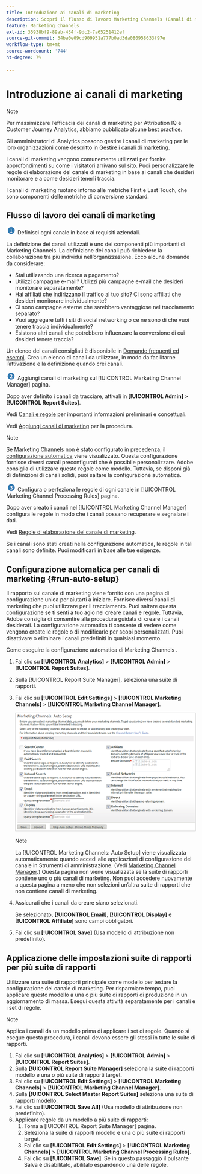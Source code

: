 ```yaml
---
title: Introduzione ai canali di marketing
description: Scopri il flusso di lavoro Marketing Channels (Canali di marketing), la configurazione automatica e come applicare le impostazioni della suite di rapporti a più suite di rapporti.
feature: Marketing Channels
exl-id: 35938bf9-89ab-434f-9dc2-7a65251412ef
source-git-commit: 34ba0e09cd909951a777b0ad3da080958633f97e
workflow-type: tm+mt
source-wordcount: '744'
ht-degree: 7%

---
```


# Introduzione ai canali di marketing

>[!NOTE]
>
>Per massimizzare l’efficacia dei canali di marketing per Attribution IQ e Customer Journey Analytics, abbiamo pubblicato alcune [best practice](/help/components/c-marketing-channels/mchannel-best-practices.md).
>
>Gli amministratori di Analytics possono gestire i canali di marketing per le loro organizzazioni come descritto in [Gestire i canali di marketing](/help/admin/admin/c-manage-report-suites/c-edit-report-suites/marketing-channels/c-channels.md).

I canali di marketing vengono comunemente utilizzati per fornire approfondimenti su come i visitatori arrivano sul sito. Puoi personalizzare le regole di elaborazione del canale di marketing in base ai canali che desideri monitorare e a come desideri tenerli traccia.

I canali di marketing ruotano intorno alle metriche First e Last Touch, che sono componenti delle metriche di conversione standard.

## Flusso di lavoro dei canali di marketing

![](/help/admin/admin/c-manage-report-suites/c-edit-report-suites/general/c-server-side-forwarding/assets/step1_icon.png) Definisci ogni canale in base ai requisiti aziendali.

La definizione dei canali utilizzati è uno dei componenti più importanti di Marketing Channels. La definizione dei canali può richiedere la collaborazione tra più individui nell’organizzazione. Ecco alcune domande da considerare:

* Stai utilizzando una ricerca a pagamento?
* Utilizzi campagne e-mail? Utilizzi più campagne e-mail che desideri monitorare separatamente?
* Hai affiliati che indirizzano il traffico al tuo sito? Ci sono affiliati che desideri monitorare individualmente?
* Ci sono campagne esterne che sarebbero vantaggiose nel tracciamento separato?
* Vuoi aggregare tutti i siti di social networking o ce ne sono di che vuoi tenere traccia individualmente?
* Esistono altri canali che potrebbero influenzare la conversione di cui desideri tenere traccia?

Un elenco dei canali consigliati è disponibile in [Domande frequenti ed esempi](/help/components/c-marketing-channels/c-faq.md). Crea un elenco di canali da utilizzare, in modo da facilitarne l’attivazione e la definizione quando crei canali.

![](/help/admin/admin/c-manage-report-suites/c-edit-report-suites/general/c-server-side-forwarding/assets/step2_icon.png) Aggiungi canali di marketing sul [!UICONTROL Marketing Channel Manager] pagina.

Dopo aver definito i canali da tracciare, attivali in **[!UICONTROL Admin]** > **[!UICONTROL Report Suites]**.

Vedi [Canali e regole](/help/admin/admin/c-manage-report-suites/c-edit-report-suites/marketing-channels/c-channels.md) per importanti informazioni preliminari e concettuali.

Vedi [Aggiungi canali di marketing](/help/admin/admin/c-manage-report-suites/c-edit-report-suites/marketing-channels/c-channels.md) per la procedura.

>[!NOTE]
>
>Se Marketing Channels non è stato configurato in precedenza, il [configurazione automatica](/help/components/c-marketing-channels/c-getting-started-mchannel.md) viene visualizzato. Questa configurazione fornisce diversi canali preconfigurati che è possibile personalizzare. Adobe consiglia di utilizzare queste regole come modello. Tuttavia, se disponi già di definizioni di canali solidi, puoi saltare la configurazione automatica.

![](/help/admin/admin/c-manage-report-suites/c-edit-report-suites/general/c-server-side-forwarding/assets/step3_icon.png) Configura o perfeziona le regole di ogni canale in [!UICONTROL Marketing Channel Processing Rules] pagina.

Dopo aver creato i canali nel [!UICONTROL Marketing Channel Manager] configura le regole in modo che i canali possano recuperare e segnalare i dati.

Vedi [Regole di elaborazione del canale di marketing](/help/admin/admin/c-manage-report-suites/c-edit-report-suites/marketing-channels/c-rules.md).

Se i canali sono stati creati nella configurazione automatica, le regole in tali canali sono definite. Puoi modificarli in base alle tue esigenze.

## Configurazione automatica per canali di marketing {#run-auto-setup}

Il rapporto sul canale di marketing viene fornito con una pagina di configurazione unica per aiutarti a iniziare. Fornisce diversi canali di marketing che puoi utilizzare per il tracciamento. Puoi saltare questa configurazione se ti senti a tuo agio nel creare canali e regole. Tuttavia, Adobe consiglia di consentire alla procedura guidata di creare i canali desiderati. La configurazione automatica ti consente di vedere come vengono create le regole o di modificarle per scopi personalizzati. Puoi disattivare o eliminare i canali predefiniti in qualsiasi momento.

Come eseguire la configurazione automatica di Marketing Channels .

1. Fai clic su **[!UICONTROL Analytics]** > **[!UICONTROL Admin]** > **[!UICONTROL Report Suites]**.
1. Sulla [!UICONTROL Report Suite Manager], seleziona una suite di rapporti.
1. Fai clic su **[!UICONTROL Edit Settings]** > **[!UICONTROL Marketing Channels]** > **[!UICONTROL Marketing Channel Manager]**.

   ![Risultato del passaggio](assets/wizard.png)

   >[!NOTE]
   >
   >La [!UICONTROL Marketing Channels: Auto Setup] viene visualizzata automaticamente quando accedi alle applicazioni di configurazione del canale in Strumenti di amministrazione. (Vedi [Marketing Channel Manager](/help/admin/admin/c-manage-report-suites/c-edit-report-suites/marketing-channels/c-channels.md).) Questa pagina non viene visualizzata se la suite di rapporti contiene uno o più canali di marketing. Non puoi accedere nuovamente a questa pagina a meno che non selezioni un’altra suite di rapporti che non contiene canali di marketing.

1. Assicurati che i canali da creare siano selezionati.

   Se selezionato, **[!UICONTROL Email]**, **[!UICONTROL Display]** e **[!UICONTROL Affiliate]** sono campi obbligatori.

1. Fai clic su **[!UICONTROL Save]** (Usa modello di attribuzione non predefinito).

## Applicazione delle impostazioni suite di rapporti per più suite di rapporti

Utilizzare una suite di rapporti principale come modello per testare la configurazione del canale di marketing. Per risparmiare tempo, puoi applicare questo modello a una o più suite di rapporti di produzione in un aggiornamento di massa. Esegui questa attività separatamente per i canali e i set di regole.

>[!NOTE]
>
>Applica i canali da un modello prima di applicare i set di regole. Quando si esegue questa procedura, i canali devono essere gli stessi in tutte le suite di rapporti.

1. Fai clic su **[!UICONTROL Analytics]** > **[!UICONTROL Admin]** > **[!UICONTROL Report Suites]**.
1. Sulla **[!UICONTROL Report Suite Manager]** seleziona la suite di rapporti modello e una o più suite di rapporti target.
1. Fai clic su **[!UICONTROL Edit Settings]** > **[!UICONTROL Marketing Channels]** > **[!UICONTROL Marketing Channel Manager]**.
1. Sulla **[!UICONTROL Select Master Report Suites]** seleziona una suite di rapporti modello.
1. Fai clic su **[!UICONTROL Save All]** (Usa modello di attribuzione non predefinito).
1. Applicare regole da un modello a più suite di rapporti:
   1. Torna a [!UICONTROL Report Suite Manager] pagina.
   1. Seleziona la suite di rapporti modello e una o più suite di rapporti target.
   1. Fai clic su **[!UICONTROL Edit Settings]** > **[!UICONTROL Marketing Channels]** > **[!UICONTROL Marketing Channel Processing Rules]**.
   1. Fai clic su **[!UICONTROL Save]**. Se in questo passaggio il pulsante Salva è disabilitato, abilitalo espandendo una delle regole.
